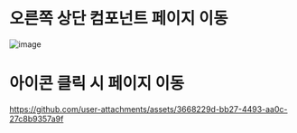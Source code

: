 # 오른쪽 상단 컴포넌트 페이지 이동
![image](https://github.com/user-attachments/assets/65babc55-db65-4c0c-81ae-8300aee68ed8)

# 아이콘 클릭 시 페이지 이동
https://github.com/user-attachments/assets/3668229d-bb27-4493-aa0c-27c8b9357a9f

